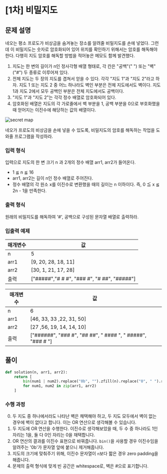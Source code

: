 # [1차] 비밀지도

## 문제 설명
네오는 평소 프로도가 비상금을 숨겨놓는 장소를 알려줄 비밀지도를 손에 넣었다. 그런데 이 비밀지도는 숫자로 암호화되어 있어 위치를 확인하기 위해서는 암호를 해독해야 한다. 다행히 지도 암호를 해독할 방법을 적어놓은 메모도 함께 발견했다.
1. 지도는 한 변의 길이가 n인 정사각형 배열 형태로, 각 칸은 "공백"(" ") 또는 "벽"("#") 두 종류로 이루어져 있다.
2. 전체 지도는 두 장의 지도를 겹쳐서 얻을 수 있다. 각각 "지도 1"과 "지도 2"라고 하자. 지도 1 또는 지도 2 중 어느 하나라도 벽인 부분은 전체 지도에서도 벽이다. 지도 1과 지도 2에서 모두 공백인 부분은 전체 지도에서도 공백이다.
3. "지도 1"과 "지도 2"는 각각 정수 배열로 암호화되어 있다.
4. 암호화된 배열은 지도의 각 가로줄에서 벽 부분을 1, 공백 부분을 0으로 부호화했을 때 얻어지는 이진수에 해당하는 값의 배열이다.

![secret map](http://t1.kakaocdn.net/welcome2018/secret8.png)

네오가 프로도의 비상금을 손에 넣을 수 있도록, 비밀지도의 암호를 해독하는 작업을 도와줄 프로그램을 작성하라.

### 입력 형식
입력으로 지도의 한 변 크기 n 과 2개의 정수 배열 arr1, arr2가 들어온다.
- 1 ≦ n ≦ 16
- arr1, arr2는 길이 n인 정수 배열로 주어진다.
- 정수 배열의 각 원소 x를 이진수로 변환했을 때의 길이는 n 이하이다. 즉, 0 ≦ x ≦ 2n - 1을 만족한다.

### 출력 형식
원래의 비밀지도를 해독하여 '#', 공백으로 구성된 문자열 배열로 출력하라.

### 입출력 예제
| 매개변수 | 값 |
|-|-|
| n | 5 |
| arr1 | [9, 20, 28, 18, 11] |
| arr2 | [30, 1, 21, 17, 28] |
| 출력 | ["#####","# # #", "### #", "# ##", "#####"] |

| 매개변수 | 값 |
|-|-|
| n | 6 |
| arr1 | [46, 33, 33 ,22, 31, 50] |
| arr2 | [27 ,56, 19, 14, 14, 10] |
| 출력 | ["######", "### #", "## ##", " #### ", " #####", "### # "] |

## 풀이

```Python
def solution(n, arr1, arr2):
    return [
        bin(num1 | num2).replace("0b", "").zfill(n).replace("0", " ").replace("1", "#")
        for num1, num2 in zip(arr1, arr2)
    ]
```

### 수행 과정
0. 두 지도 중 하나에서라도 나타난 벽은 채택해야 하고, 두 지도 모두에서 벽이 없는 경우에 벽이 없다고 합니다. 이는 OR 연산으로 생각해볼 수 있습니다.
1. 두 지도에 OR 연산을 수행한다. 이진수로 생각해보았을 때, 두 수 중 하나라도 1인 자리는 1을, 둘 다 0인 자리는 0을 채택합니다.
2. OR 연산의 결과를 이진수 표현으로 바꿔줍니다. `bin()`을 사용할 경우 이진수임을 알려주는 '0b'가 문자열 앞에 붙으니 제거해줍니다.
3. 지도의 크기에 맞춰주기 위해, 이진수 문자열이 `n`보다 짧은 경우 zero padding을 해줍니다.
4. 문제의 출력 형식에 맞게 빈 공간은 whitespace로, 벽은 #으로 표기합니다.
